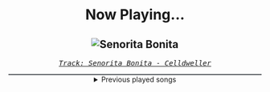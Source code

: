 <div align="center"> 
<h1>Now Playing...</h1>

![Senorita Bonita](https://i.scdn.co/image/ab67616d00001e0287c94c73e33b95d75eff8c0f)
--
_<samp><a href="https://open.spotify.com/track/7c2VMbLL204qAPbyUnCXqN">Track: Senorita Bonita - Celldweller</a></samp>_

<div style="border: 1px #4B5054 solid"></div>
<details>
  <summary>
    Previous played songs
  </summary>
  <table>
    <thead>
      <tr>
        <th>
          Artist
        </th>
        <th>
          Song
        </th>
        <th>
          Link
        </th>
      </tr>
    </thead>
    <tbody>
      <tr><td>Celldweller</td><td>Senorita Bonita</td><td><a href="https://open.spotify.com/track/7c2VMbLL204qAPbyUnCXqN">https://open.spotify.com/track/7c2VMbLL204qAPbyUnCXqN</a></td></tr><tr><td>Celldweller</td><td>Birthright</td><td><a href="https://open.spotify.com/track/6aWBxaPxqzk1cuIQuSte4I">https://open.spotify.com/track/6aWBxaPxqzk1cuIQuSte4I</a></td></tr><tr><td>Korn</td><td>Need To</td><td><a href="https://open.spotify.com/track/6wldBo9HFtco6CX9pbSuSC">https://open.spotify.com/track/6wldBo9HFtco6CX9pbSuSC</a></td></tr><tr><td>Korn</td><td>Ball Tongue</td><td><a href="https://open.spotify.com/track/5pbfZdAP7xUu354ZQBhTS2">https://open.spotify.com/track/5pbfZdAP7xUu354ZQBhTS2</a></td></tr><tr><td>Korn</td><td>Blind</td><td><a href="https://open.spotify.com/track/1pr9TZGOXeJUggIal1Wq3R">https://open.spotify.com/track/1pr9TZGOXeJUggIal1Wq3R</a></td></tr><tr><td>Celldweller</td><td>A Matter of Time</td><td><a href="https://open.spotify.com/track/524Hl6lEjcLUGbBYiRzh6q">https://open.spotify.com/track/524Hl6lEjcLUGbBYiRzh6q</a></td></tr><tr><td>Celldweller</td><td>Fadeaway - Void Chapter Remix</td><td><a href="https://open.spotify.com/track/40a3kqSH3tZUJFYImz7xgW">https://open.spotify.com/track/40a3kqSH3tZUJFYImz7xgW</a></td></tr><tr><td>Celldweller</td><td>How Little I Must Know</td><td><a href="https://open.spotify.com/track/04uO6ToKobxVj0hTr2bgYU">https://open.spotify.com/track/04uO6ToKobxVj0hTr2bgYU</a></td></tr><tr><td>Celldweller</td><td>The Best It's Gonna Get</td><td><a href="https://open.spotify.com/track/6WTX4JubAYGBf0IdhpTF2g">https://open.spotify.com/track/6WTX4JubAYGBf0IdhpTF2g</a></td></tr><tr><td>Celldweller</td><td>The Best It's Gonna Get</td><td><a href="https://open.spotify.com/track/6WTX4JubAYGBf0IdhpTF2g">https://open.spotify.com/track/6WTX4JubAYGBf0IdhpTF2g</a></td></tr><tr><td>Celldweller</td><td>Enter the Unioverse</td><td><a href="https://open.spotify.com/track/7MTX6BO6rqeIkJC8NkaWKY">https://open.spotify.com/track/7MTX6BO6rqeIkJC8NkaWKY</a></td></tr><tr><td>Celldweller</td><td>Lost In Time</td><td><a href="https://open.spotify.com/track/22scF8G2ogBPl005Pqb9Zq">https://open.spotify.com/track/22scF8G2ogBPl005Pqb9Zq</a></td></tr><tr><td>FreqGen</td><td>Future 1999</td><td><a href="https://open.spotify.com/track/4Qkhala7vuhpjGSgC1gofK">https://open.spotify.com/track/4Qkhala7vuhpjGSgC1gofK</a></td></tr><tr><td>Celldweller</td><td>Birthright</td><td><a href="https://open.spotify.com/track/6aWBxaPxqzk1cuIQuSte4I">https://open.spotify.com/track/6aWBxaPxqzk1cuIQuSte4I</a></td></tr><tr><td>Celldweller</td><td>Pulsar</td><td><a href="https://open.spotify.com/track/3ZMypqXuuAvuMAL4MuWXx1">https://open.spotify.com/track/3ZMypqXuuAvuMAL4MuWXx1</a></td></tr><tr><td>Celldweller</td><td>The Dragon Spirit</td><td><a href="https://open.spotify.com/track/6yIOeMif4bGzKtbbz8X50x">https://open.spotify.com/track/6yIOeMif4bGzKtbbz8X50x</a></td></tr><tr><td>Celldweller</td><td>The Wings of Icarus</td><td><a href="https://open.spotify.com/track/1jJYrvntZoWiF7UdE3JWCb">https://open.spotify.com/track/1jJYrvntZoWiF7UdE3JWCb</a></td></tr><tr><td>Celldweller</td><td>Through The Gates</td><td><a href="https://open.spotify.com/track/79XNbTRe7WKZwnttyvkuIy">https://open.spotify.com/track/79XNbTRe7WKZwnttyvkuIy</a></td></tr><tr><td>Celldweller</td><td>Senorita Bonita</td><td><a href="https://open.spotify.com/track/7c2VMbLL204qAPbyUnCXqN">https://open.spotify.com/track/7c2VMbLL204qAPbyUnCXqN</a></td></tr><tr><td>Soul Extract</td><td>Superheroes (feat. Celldweller & Discrepancies)</td><td><a href="https://open.spotify.com/track/36vDa8TbcpXawdaYh1IWVm">https://open.spotify.com/track/36vDa8TbcpXawdaYh1IWVm</a></td></tr>
    </tbody>
  </table>
</details>

</div>
